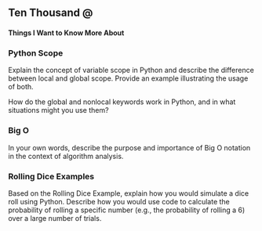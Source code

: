 ## Ten Thousand @

#### Things I Want to Know More About



### Python Scope

Explain the concept of variable scope in Python and describe the difference between local and global scope. Provide an example illustrating the usage of both.

How do the global and nonlocal keywords work in Python, and in what situations might you use them?

### Big O

In your own words, describe the purpose and importance of Big O notation in the context of algorithm analysis.

### Rolling Dice Examples

Based on the Rolling Dice Example, explain how you would simulate a dice roll using Python. Describe how you would use code to calculate the probability of rolling a specific number (e.g., the probability of rolling a 6) over a large number of trials.